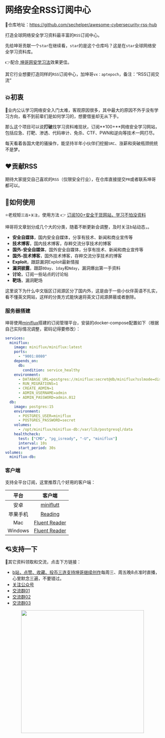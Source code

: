 # 网络安全RSS订阅中心

🤩仓库地址：https://github.com/sechelper/awesome-cybersecurity-rss-hub

打造全球网络安全学习资料最丰富的`RSS`订阅中心。

先给坤哥贡献一个`star`在继续看，`star`的是这个仓库吗？这是在`star`全球网络安全学习资料库。

👉配合[ 坤哥网安学习法](https://github.com/sechelper/kunge-cybersecurity-learning)效果更佳。

其它行业想要打造同样的`RSS`订阅中心，加坤哥`vx：aptepoch`，备注：“RSS订阅交流”

## 💥初衷

🙈业内公认学习网络安全入门太难，客观原因很多，其中最大的原因不外乎没有学习方向，看不到前辈们是如何学习的，想要借鉴却无从下手。

那么这个项目可以说**打破**找学习资料难现状，订阅**100+**网络安全学习网站，包括应急、打靶、渗透、代码审计、免杀、CTF、PWN和逆向等技术一网打尽。

每天看着各国大佬的骚操作，能坚持半年小伙伴们挖掘`SRC`、涨薪和突破瓶颈统统不是梦。

## ❤️贡献RSS

期待大家提交自己喜欢的`RSS`（仅限安全行业），在仓库直接提交`PR`或者联系坤哥都可以。

## 🤔如何使用

⭐老规矩`三连+关注`，使用方法 👉 [订阅100+安全干货网站，学习不怕没资料](https://www.bilibili.com/video/BV18k4y1s7Ag)

坤哥将文章划分成几个大的分类，随着不断更新会调整，及时关注b站动态，。

- **安全自媒体**，国内安全自媒体，分享有技术、新闻和商业宣传等
- **技术博客**，国内技术博客，存粹交流分享技术的博客
- **国外-安全自媒体**，国外安全自媒体，分享有技术、新闻和商业宣传等
- **国外-技术博客**，国外技术博客，存粹交流分享技术的博客
- **Exploit**，跟踪漏洞Exploit最新情报
- **漏洞披露**，跟踪`0Day`、`1day`和`Nday`，漏洞爆出第一手资料
- **讨论**，订阅一些站点的讨论帖
- **靶场**，漏洞靶场

这里说下为什么中文版区订阅源区分了国内外，这是由于一些小伙伴英语不扎实，看不懂英文网站，这样的分类方式能快速将英文订阅源屏蔽或者删除。

### 服务器搭建

坤哥使用[miniflux](https://github.com/miniflux/v2)搭建的订阅管理平台，安装的docker-compose配置如下（根据自己实际情况调整，密码记得要修改）：

```yml
services:
  miniflux:
    image: miniflux/miniflux:latest
    ports:
      - "9001:8080"
    depends_on:
      db:
        condition: service_healthy
    environment:
      - DATABASE_URL=postgres://miniflux:secret@db/miniflux?sslmode=disable
      - RUN_MIGRATIONS=1
      - CREATE_ADMIN=1
      - ADMIN_USERNAME=admin
      - ADMIN_PASSWORD=admin.012
  db:
    image: postgres:15
    environment:
      - POSTGRES_USER=miniflux
      - POSTGRES_PASSWORD=secret
    volumes:
      - /opt/miniflux/miniflux-db:/var/lib/postgresql/data
    healthcheck:
      test: ["CMD", "pg_isready", "-U", "miniflux"]
      interval: 10s
      start_period: 30s
volumes:
  miniflux-db:
```

### 客户端

支持全平台订阅，这里推荐几个好用的客户端：

|   平台   |                            客户端                            |
| :------: | :----------------------------------------------------------: |
|   安卓   |     [miniflutt](https://github.com/DocMarty84/miniflutt)     |
| 苹果手机 | [Reading](https://apps.apple.com/cn/app/reading-for-rss/id1611939852) |
|   Mac    | [Fluent Reader](https://github.com/yang991178/fluent-reader) |
| Windows  | [Fluent Reader](https://github.com/yang991178/fluent-reader) |

## 💘支持一下

📓其它资料领取和交流，点击下方链接：

- [b站，点赞、收藏、投币三连支持坤哥继续创作](https://www.bilibili.com/video/BV18k4y1s7Ag)每周三、周五晚8点准时直播，心里默念三遍，不要错过。
- [关注公众号](https://paper.static.secself.com/img/qrcode/mp_qrcode2.png)
- [交流群01](https://paper-static.secself.com/img/qrcode/qrcode-group-01.png)
- [交流群02](https://paper-static.secself.com/img/qrcode/qrcode-group-01.png)
- [交流群03](https://paper-static.secself.com/img/qrcode/qrcode-group-01.png)

<center> <img style="height 400px; width: 400px;" src="https://paper-static.secself.com/img/qrcode/appreciatio-%20code2.jpg"></center>

